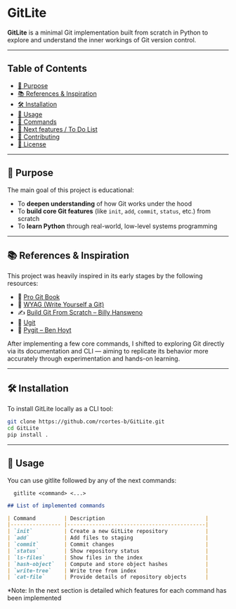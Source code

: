 # GitLite

**GitLite** is a minimal Git implementation built from scratch in Python to explore and understand the inner workings of Git version control.

---

## Table of Contents

- [🎯 Purpose](#-purpose)
- [📚 References & Inspiration](#-references--inspiration)
- [🛠️ Installation](#-installation)
- [🚀 Usage](#-usage)
- [🧾 Commands](#commands)
- [🧾 Next features / To Do List](#-next-features--to-do-list)
- [🤝 Contributing](#contributing)
- [🪪 License](#license)


---

## 🎯 Purpose

The main goal of this project is educational:

- To **deepen understanding** of how Git works under the hood  
- To **build core Git features** (like `init`, `add`, `commit`, `status`, etc.) from scratch  
- To **learn Python** through real-world, low-level systems programming

---

## 📚 References & Inspiration

This project was heavily inspired in its early stages by the following resources:

- 📘 [Pro Git Book](https://git-scm.com/book/en/v2)  
- 🧩 [WYAG (Write Yourself a Git)](https://wyag.thb.lt/)  
- ✍️ [Build Git From Scratch – Billy Hansweno](https://medium.com/@billyhansweno/building-git-from-scratch-a-journey-into-the-heart-of-version-control-d6c97332cb00)  
- 🔧 [Ugit](https://www.leshenko.net/p/ugit/#)  
- 🐍 [Pygit – Ben Hoyt](https://benhoyt.com/writings/pygit/)

After implementing a few core commands, I shifted to exploring Git directly via its documentation and CLI — aiming to replicate its behavior more accurately through experimentation and hands-on learning.

---

## 🛠️ Installation

To install GitLite locally as a CLI tool:

```bash
git clone https://github.com/rcortes-b/GitLite.git
cd GitLite
pip install .
```

---

## 🚀 Usage

You can use gitlite followed by any of the next commands:
```
  gitlite <command> <...>
```

```markdown
## List of implemented commands

| Command         | Description                                |
|---------------- |--------------------------------------------|
| `init`          | Create a new GitLite repository            |
| `add`           | Add files to staging                       |
| `commit`        | Commit changes                             |
| `status`        | Show repository status                     |
| `ls-files`      | Show files in the index                    |
| `hash-object`   | Compute and store object hashes            |
| `write-tree`    | Write tree from index                      |
| `cat-file`      | Provide details of repository objects      |

```
*Note: In the next section is detailed which features for each command has been implemented

